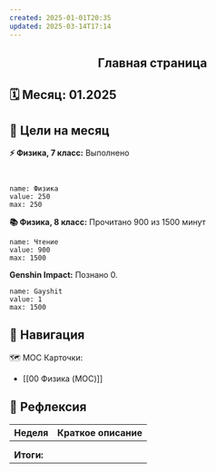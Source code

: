 ```yaml
---
created: 2025-01-01T20:35
updated: 2025-03-14T17:14
---
```

<div style="text-align: center;">  
<h2>Главная страница</h2>  
</div>  

## 🗓️ Месяц: **01.2025**


## 🎯 Цели на месяц

**⚡️ Физика, 7 класс:** Выполнено  
```progressbar

  
name: Физика  
value: 250  
max: 250  
```

**📚 Физика, 8 класс:** Прочитано 900 из 1500 минут  
```progressbar  
name: Чтение  
value: 900  
max: 1500  
```

**Genshin Impact:** Познано 0.  
```progressbar  
name: Gayshit  
value: 1  
max: 1500  
```


## 🧭 Навигация

🗺️ MOC Карточки:
- [[00 Физика (MOC)]]

## 💭 Рефлексия


| Неделя     | Краткое описание |
| ---------- | ---------------- |
|            |                  |
|            |                  |
| **Итоги:** |                  |


